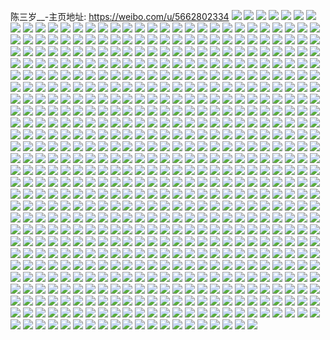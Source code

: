 陈三岁__-主页地址: https://weibo.com/u/5662802334 
![](https://wx4.sinaimg.cn/mw2000/006bexzwly1h93p7ottunj30u01hc44j.jpg) 
![](https://wx4.sinaimg.cn/mw2000/006bexzwly1h8o4ufugj5j30u0140dlt.jpg) 
![](https://wx4.sinaimg.cn/mw2000/006bexzwly1h88dyfnjorj30u0140dno.jpg) 
![](https://wx4.sinaimg.cn/mw2000/006bexzwly1h8649tvxk0j30u014011z.jpg) 
![](https://wx4.sinaimg.cn/mw2000/006bexzwly1h7zyyflk9cj30u0140jyf.jpg) 
![](https://wx4.sinaimg.cn/mw2000/006bexzwly1h7fiokr5lnj30u01hcmzv.jpg) 
![](https://wx4.sinaimg.cn/mw2000/006bexzwly1h6gthw3sc9j30u014079j.jpg) 
![](https://wx4.sinaimg.cn/mw2000/006bexzwly1h6gte8db4zj30u0140gtk.jpg) 
![](https://wx4.sinaimg.cn/mw2000/006bexzwly1h6gtgpnlhcj30u0140jy7.jpg) 
![](https://wx4.sinaimg.cn/mw2000/006bexzwly1h6ddiaj5zuj30u0140th8.jpg) 
![](https://wx4.sinaimg.cn/mw2000/006bexzwly1h6ddib10srj30u00uw0tt.jpg) 
![](https://wx4.sinaimg.cn/mw2000/006bexzwly1h67o9lfbhbj30u013y46v.jpg) 
![](https://wx4.sinaimg.cn/mw2000/006bexzwly1h67o9lpf81j30u013y106.jpg) 
![](https://wx4.sinaimg.cn/mw2000/006bexzwly1h64pzvfee3j30u0140jtk.jpg) 
![](https://wx4.sinaimg.cn/mw2000/006bexzwly1h64pzvz3spj30u00u0wfl.jpg) 
![](https://wx4.sinaimg.cn/mw2000/006bexzwly1h64pzugor9j30u01407fx.jpg) 
![](https://wx4.sinaimg.cn/mw2000/006bexzwly1h61xabxy87j30u014049g.jpg) 
![](https://wx4.sinaimg.cn/mw2000/006bexzwly1h5y95ym1w6j30u00u079z.jpg) 
![](https://wx4.sinaimg.cn/mw2000/006bexzwly1h5riz8v2zkj30u0140gsx.jpg) 
![](https://wx4.sinaimg.cn/mw2000/006bexzwly1h5riz9lmyyj30u0140gt2.jpg) 
![](https://wx4.sinaimg.cn/mw2000/006bexzwly1h5psakr24rj30u015h135.jpg) 
![](https://wx4.sinaimg.cn/mw2000/006bexzwly1h5psi9lahjj30u0140dnw.jpg) 
![](https://wx4.sinaimg.cn/mw2000/006bexzwly1h5psj98tjfj30u013ywla.jpg) 
![](https://wx4.sinaimg.cn/mw2000/006bexzwly1h5nglnodh3j30vd0u0ab8.jpg) 
![](https://wx4.sinaimg.cn/mw2000/006bexzwly1h5mweo7vdij30ty14010w.jpg) 
![](https://wx4.sinaimg.cn/mw2000/006bexzwly1h5kgjun7bbj30u00ud439.jpg) 
![](https://wx4.sinaimg.cn/mw2000/006bexzwly1h5kgjwjm6oj30u00u0aes.jpg) 
![](https://wx4.sinaimg.cn/mw2000/006bexzwly1h5kgjxu507j30u00u0432.jpg) 
![](https://wx4.sinaimg.cn/mw2000/006bexzwly1h58w9n15rdj30tu0tuwl9.jpg) 
![](https://wx4.sinaimg.cn/mw2000/006bexzwly1h56mzkgq0qj30u00u0q9n.jpg) 
![](https://wx4.sinaimg.cn/mw2000/006bexzwly1h56mznodm7j30u0140453.jpg) 
![](https://wx4.sinaimg.cn/mw2000/006bexzwly1h56nifu0otj30u014tqbu.jpg) 
![](https://wx4.sinaimg.cn/mw2000/006bexzwly1h56naqu9t3j30u0140n86.jpg) 
![](https://wx4.sinaimg.cn/mw2000/006bexzwly1h56nihc2sjj30u0140jyc.jpg) 
![](https://wx4.sinaimg.cn/mw2000/006bexzwly1h54fa5ji8cj30u01afn5z.jpg) 
![](https://wx4.sinaimg.cn/mw2000/006bexzwly1h54etydktij30u014a437.jpg) 
![](https://wx4.sinaimg.cn/mw2000/006bexzwly1h54faif7hrj30mf0w241f.jpg) 
![](https://wx4.sinaimg.cn/mw2000/006bexzwly1h53s7c6ssrj30u0140jzf.jpg) 
![](https://wx4.sinaimg.cn/mw2000/006bexzwly1h53v1d3mqaj30u00u043n.jpg) 
![](https://wx4.sinaimg.cn/mw2000/006bexzwly1h4ocg1l2hjj30u00u0n2p.jpg) 
![](https://wx4.sinaimg.cn/mw2000/006bexzwly1h4mxzs7ataj30u0140wkq.jpg) 
![](https://wx4.sinaimg.cn/mw2000/006bexzwly1h4mxztimvgj30u014qjxx.jpg) 
![](https://wx4.sinaimg.cn/mw2000/006bexzwly1h4hsws65wyj30u00u0dks.jpg) 
![](https://wx4.sinaimg.cn/mw2000/006bexzwly1h4hsxhawk0j30u0140gus.jpg) 
![](https://wx4.sinaimg.cn/mw2000/006bexzwly1h45p4ylrmjj30u00yw7ai.jpg) 
![](https://wx4.sinaimg.cn/mw2000/006bexzwly1h45p4x1l57j30u00wqdlw.jpg) 
![](https://wx4.sinaimg.cn/mw2000/006bexzwly1h45p579rbvj30u00u0dla.jpg) 
![](https://wx4.sinaimg.cn/mw2000/006bexzwly1h43boudgz6j31400u0agn.jpg) 
![](https://wx4.sinaimg.cn/mw2000/006bexzwly1h43bwsst9pj30u0140k17.jpg) 
![](https://wx4.sinaimg.cn/mw2000/006bexzwly1h3u35mt77bj30u0140gr9.jpg) 
![](https://wx4.sinaimg.cn/mw2000/006bexzwly1h3u35mke04j30u01407a9.jpg) 
![](https://wx4.sinaimg.cn/mw2000/006bexzwly1h3u35n23cmj30u014111u.jpg) 
![](https://wx4.sinaimg.cn/mw2000/006bexzwly1h3u1dy80pfj30u0140dpq.jpg) 
![](https://wx4.sinaimg.cn/mw2000/006bexzwly1h3u37v6e2hj30u0140n5g.jpg) 
![](https://wx4.sinaimg.cn/mw2000/006bexzwly1h3nt9cry1zj30u0140wjz.jpg) 
![](https://wx4.sinaimg.cn/mw2000/006bexzwly1h3nt9duuhzj30u0140wmj.jpg) 
![](https://wx4.sinaimg.cn/mw2000/006bexzwly1h3nt9avlfsj30u01hcqal.jpg) 
![](https://wx4.sinaimg.cn/mw2000/006bexzwly1h3nt9w888fj30u0140woc.jpg) 
![](https://wx4.sinaimg.cn/mw2000/006bexzwly1h3nt9c00eoj30u0140tdu.jpg) 
![](https://wx4.sinaimg.cn/mw2000/006bexzwly1h39ajq74ykj30u01hck8g.jpg) 
![](https://wx4.sinaimg.cn/mw2000/006bexzwly1h39ajstpcij30u01407n5.jpg) 
![](https://wx4.sinaimg.cn/mw2000/006bexzwly1h39ajvgwmlj30u01401d4.jpg) 
![](https://wx4.sinaimg.cn/mw2000/006bexzwly1h39ak1yw9nj30u01407hr.jpg) 
![](https://wx4.sinaimg.cn/mw2000/006bexzwly1h34gto7a5pj30u0140qb8.jpg) 
![](https://wx4.sinaimg.cn/mw2000/006bexzwly1h34gtoipx6j30u0140qad.jpg) 
![](https://wx4.sinaimg.cn/mw2000/006bexzwgy1h302nllgsjj30u0139n5t.jpg) 
![](https://wx4.sinaimg.cn/mw2000/006bexzwgy1h302nduka7j30u0139q8p.jpg) 
![](https://wx4.sinaimg.cn/mw2000/006bexzwgy1h302oo2etxj30u0141akf.jpg) 
![](https://wx4.sinaimg.cn/mw2000/006bexzwgy1h302nkna30j30u013945n.jpg) 
![](https://wx4.sinaimg.cn/mw2000/006bexzwgy1h302nj8v1uj30u0139gv8.jpg) 
![](https://wx4.sinaimg.cn/mw2000/006bexzwgy1h302new1z7j30u0140gqt.jpg) 
![](https://wx4.sinaimg.cn/mw2000/006bexzwly1h2ap982isfj30u01047b7.jpg) 
![](https://wx4.sinaimg.cn/mw2000/006bexzwly1h2ap97uzgdj30u00vkafo.jpg) 
![](https://wx4.sinaimg.cn/mw2000/006bexzwly1h2apb5fyt4j30u01hcqb2.jpg) 
![](https://wx4.sinaimg.cn/mw2000/006bexzwly1h26mbglyavj30u0140dpw.jpg) 
![](https://wx4.sinaimg.cn/mw2000/006bexzwly1h226n2dv3aj30j60j6wfx.jpg) 
![](https://wx4.sinaimg.cn/mw2000/006bexzwly1h1qe6avxrvj32801mve81.jpg) 
![](https://wx4.sinaimg.cn/mw2000/006bexzwly1h1qe6bhf07j32801o0hdt.jpg) 
![](https://wx4.sinaimg.cn/mw2000/006bexzwly1h1qe6c07agj31o0280kjl.jpg) 
![](https://wx4.sinaimg.cn/mw2000/006bexzwly1h1qe6cix47j31o0280hdt.jpg) 
![](https://wx4.sinaimg.cn/mw2000/006bexzwly1h1qe6d30wdj31o0280npd.jpg) 
![](https://wx4.sinaimg.cn/mw2000/006bexzwly1h1qe69645lj32782xn4qq.jpg) 
![](https://wx4.sinaimg.cn/mw2000/006bexzwly1h1n496r4vvj32801o0e81.jpg) 
![](https://wx4.sinaimg.cn/mw2000/006bexzwly1h1n497mwwsj32721o0kjl.jpg) 
![](https://wx4.sinaimg.cn/mw2000/006bexzwly1h1n498c436j31yu1o0kjl.jpg) 
![](https://wx4.sinaimg.cn/mw2000/006bexzwly1h1n4968h9tj32581o0qv5.jpg) 
![](https://wx4.sinaimg.cn/mw2000/006bexzwly1h1hsjt00waj30u0140478.jpg) 
![](https://wx4.sinaimg.cn/mw2000/006bexzwly1h1hs8f0mbmj31400u0n5p.jpg) 
![](https://wx4.sinaimg.cn/mw2000/006bexzwly1h1hs8fnzojj31400u0do9.jpg) 
![](https://wx4.sinaimg.cn/mw2000/006bexzwly1h1evpjsu7bj32c0340hdv.jpg) 
![](https://wx4.sinaimg.cn/mw2000/006bexzwly1h1evpmzty9j32c03404qq.jpg) 
![](https://wx4.sinaimg.cn/mw2000/006bexzwly1h160xwx925j30u014047k.jpg) 
![](https://wx4.sinaimg.cn/mw2000/006bexzwly1h160xrz9pgj30u0140til.jpg) 
![](https://wx4.sinaimg.cn/mw2000/006bexzwly1h160xq6y0hj30u01407fz.jpg) 
![](https://wx4.sinaimg.cn/mw2000/006bexzwly1h160xok9whj30u014044x.jpg) 
![](https://wx4.sinaimg.cn/mw2000/006bexzwly1h160xsvvhhj30u0140afx.jpg) 
![](https://wx4.sinaimg.cn/mw2000/006bexzwly1h160xtp189j30u0140wjt.jpg) 
![](https://wx4.sinaimg.cn/mw2000/006bexzwly1h160xuex6hj30u0140dle.jpg) 
![](https://wx4.sinaimg.cn/mw2000/006bexzwly1h160xvndszj30u0140dkk.jpg) 
![](https://wx4.sinaimg.cn/mw2000/006bexzwly1h160xxvob8j30u01bowkh.jpg) 
![](https://wx4.sinaimg.cn/mw2000/006bexzwly1h13ihierooj31f71w21kx.jpg) 
![](https://wx4.sinaimg.cn/mw2000/006bexzwly1h13ihhk0ojj31ij1n5b29.jpg) 
![](https://wx4.sinaimg.cn/mw2000/006bexzwly1h0r3ljdd62j30uq0ty14y.jpg) 
![](https://wx4.sinaimg.cn/mw2000/006bexzwly1h0r3hwi5nsj32c02c0qv5.jpg) 
![](https://wx4.sinaimg.cn/mw2000/006bexzwly1h0plo8grhej31o01o01kx.jpg) 
![](https://wx4.sinaimg.cn/mw2000/006bexzwly1h0plo8rkauj31n31o07to.jpg) 
![](https://wx4.sinaimg.cn/mw2000/006bexzwly1h0lki42kdvj31lz26pb29.jpg) 
![](https://wx4.sinaimg.cn/mw2000/006bexzwly1h0lki5pg5bj30wi1yc4qp.jpg) 
![](https://wx4.sinaimg.cn/mw2000/006bexzwly1h0lkiazkx9j30wi1yc4dt.jpg) 
![](https://wx4.sinaimg.cn/mw2000/006bexzwly1h0lki3mleoj31ni268kjl.jpg) 
![](https://wx4.sinaimg.cn/mw2000/006bexzwly1h0lkibukfdj32c0340b2b.jpg) 
![](https://wx4.sinaimg.cn/mw2000/006bexzwly1h05w13krywj30u01sy47g.jpg) 
![](https://wx4.sinaimg.cn/mw2000/006bexzwly1h05w16pi3kj30k00zkgu8.jpg) 
![](https://wx4.sinaimg.cn/mw2000/006bexzwly1h055h9ronij32722xeu0y.jpg) 
![](https://wx4.sinaimg.cn/mw2000/006bexzwly1h055haw8dhj3138166naz.jpg) 
![](https://wx4.sinaimg.cn/mw2000/006bexzwly1h055ha9i47j31f61f6x48.jpg) 
![](https://wx4.sinaimg.cn/mw2000/006bexzwly1h03berjmhnj315w15m13g.jpg) 
![](https://wx4.sinaimg.cn/mw2000/006bexzwly1gzxlrvvxdlj32c0340qv7.jpg) 
![](https://wx4.sinaimg.cn/mw2000/006bexzwly1gztpg4cfgdj30u01400xu.jpg) 
![](https://wx4.sinaimg.cn/mw2000/006bexzwly1gztpg4nxkfj30u0140dko.jpg) 
![](https://wx4.sinaimg.cn/mw2000/006bexzwly1gztpg55jp5j30u0140n4b.jpg) 
![](https://wx4.sinaimg.cn/mw2000/006bexzwly1gzozbe07ccj324e24eu0x.jpg) 
![](https://wx4.sinaimg.cn/mw2000/006bexzwgy1gzeaqq6f58j326i2wox6q.jpg) 
![](https://wx4.sinaimg.cn/mw2000/006bexzwgy1gzeaqvd2v3j32c0340kjp.jpg) 
![](https://wx4.sinaimg.cn/mw2000/006bexzwgy1gzeaqwwwvrj32c03401l0.jpg) 
![](https://wx4.sinaimg.cn/mw2000/006bexzwgy1gzeaqzdv2nj32c0340kjp.jpg) 
![](https://wx4.sinaimg.cn/mw2000/006bexzwgy1gzearamf1kj32c0340u0z.jpg) 
![](https://wx4.sinaimg.cn/mw2000/006bexzwgy1gzear0zfzoj32c0340kjp.jpg) 
![](https://wx4.sinaimg.cn/mw2000/006bexzwgy1gzear3oggcj32c03401l2.jpg) 
![](https://wx4.sinaimg.cn/mw2000/006bexzwgy1gzearcqiozj32c02z27wl.jpg) 
![](https://wx4.sinaimg.cn/mw2000/006bexzwgy1gzeaqnong6j32c03404qt.jpg) 
![](https://wx4.sinaimg.cn/mw2000/006bexzwly1gz7h5afwclj30u01syn28.jpg) 
![](https://wx4.sinaimg.cn/mw2000/006bexzwly1gz59jzwqirj30u00u0agk.jpg) 
![](https://wx4.sinaimg.cn/mw2000/006bexzwly1gz59jw11k5j30u016vqcl.jpg) 
![](https://wx4.sinaimg.cn/mw2000/006bexzwly1gz3y2y4c4ij30u00u0tcd.jpg) 
![](https://wx4.sinaimg.cn/mw2000/006bexzwly1gz2y302ajwj30u01407g9.jpg) 
![](https://wx4.sinaimg.cn/mw2000/006bexzwly1gz2y31jzyaj30u0140qhe.jpg) 
![](https://wx4.sinaimg.cn/mw2000/006bexzwly1gz2y5pvq8dj30u0140tdj.jpg) 
![](https://wx4.sinaimg.cn/mw2000/006bexzwly1gz2y30irkwj30u0140to0.jpg) 
![](https://wx4.sinaimg.cn/mw2000/006bexzwly1gz2y2ypwstj30u014017b.jpg) 
![](https://wx4.sinaimg.cn/mw2000/006bexzwly1gz2y324078j30u0140ao4.jpg) 
![](https://wx4.sinaimg.cn/mw2000/006bexzwly1gz0m40l9zlj30u0140dn2.jpg) 
![](https://wx4.sinaimg.cn/mw2000/006bexzwly1gz0m3zyfmqj30u0165wkx.jpg) 
![](https://wx4.sinaimg.cn/mw2000/006bexzwly1gz0m40x4nkj30u011311a.jpg) 
![](https://wx4.sinaimg.cn/mw2000/006bexzwly1gz0m41b5rzj30u00zujzf.jpg) 
![](https://wx4.sinaimg.cn/mw2000/006bexzwly1gyoyvsw6coj30u013rain.jpg) 
![](https://wx4.sinaimg.cn/mw2000/006bexzwly1gyoyw0028pj30u00u0dkz.jpg) 
![](https://wx4.sinaimg.cn/mw2000/006bexzwly1gyoyvzkstnj30u00u0gqp.jpg) 
![](https://wx4.sinaimg.cn/mw2000/006bexzwly1gydmcsofw2j32c02c0e82.jpg) 
![](https://wx4.sinaimg.cn/mw2000/006bexzwly1gy6e36nockj30u00u077v.jpg) 
![](https://wx4.sinaimg.cn/mw2000/006bexzwly1gy6e2914gyj30u00u0tea.jpg) 
![](https://wx4.sinaimg.cn/mw2000/006bexzwly1gy0ql0ukjwj31z31z31kx.jpg) 
![](https://wx4.sinaimg.cn/mw2000/006bexzwly1gy0ql0hjrlj31zj1zjb29.jpg) 
![](https://wx4.sinaimg.cn/mw2000/006bexzwly1gxxic8acozj31o026ox6p.jpg) 
![](https://wx4.sinaimg.cn/mw2000/006bexzwly1gxxic96bvpj31o027dnpd.jpg) 
![](https://wx4.sinaimg.cn/mw2000/006bexzwly1gxqfjbihq1j30k018gjub.jpg) 
![](https://wx4.sinaimg.cn/mw2000/006bexzwly1gxpfolf5scj31o0280hdt.jpg) 
![](https://wx4.sinaimg.cn/mw2000/006bexzwly1gxpfoj9ca1j31o0280e81.jpg) 
![](https://wx4.sinaimg.cn/mw2000/006bexzwly1gxpfombp0cj30xc230u0t.jpg) 
![](https://wx4.sinaimg.cn/mw2000/006bexzwly1gxn331gtfaj30u01syjx3.jpg) 
![](https://wx4.sinaimg.cn/mw2000/006bexzwly1gxj924ay5qj30u014077q.jpg) 
![](https://wx4.sinaimg.cn/mw2000/006bexzwly1gxj923t6rqj30u0140gqu.jpg) 
![](https://wx4.sinaimg.cn/mw2000/006bexzwly1gxj924q251j30u0140wid.jpg) 
![](https://wx4.sinaimg.cn/mw2000/006bexzwly1gxj923dp7yj30u0140qg2.jpg) 
![](https://wx4.sinaimg.cn/mw2000/006bexzwly1gxj9f53ca4j30u0141n4e.jpg) 
![](https://wx4.sinaimg.cn/mw2000/006bexzwly1gxj925g36aj30u01407c8.jpg) 
![](https://wx4.sinaimg.cn/mw2000/006bexzwly1gxha4lwrw4j30c80awdft.jpg) 
![](https://wx4.sinaimg.cn/mw2000/006bexzwly1gxfph674qfj30u0140gup.jpg) 
![](https://wx4.sinaimg.cn/mw2000/006bexzwly1gxdp3wk757j30u00u0tjf.jpg) 
![](https://wx4.sinaimg.cn/mw2000/006bexzwly1gxdp3xfhvkj30u00u0k28.jpg) 
![](https://wx4.sinaimg.cn/mw2000/006bexzwly1gxdp3xz34uj30u00u00yw.jpg) 
![](https://wx4.sinaimg.cn/mw2000/006bexzwly1gxdp3w0zo4j30u00u0wny.jpg) 
![](https://wx4.sinaimg.cn/mw2000/006bexzwly1gxbjifjc6tj32c02c04qr.jpg) 
![](https://wx4.sinaimg.cn/mw2000/006bexzwly1gxbjigt84tj32c02c0e83.jpg) 
![](https://wx4.sinaimg.cn/mw2000/006bexzwly1gx6yym6bvoj30wi0oc0yt.jpg) 
![](https://wx4.sinaimg.cn/mw2000/006bexzwly1gx52qyc584j32c02c01kz.jpg) 
![](https://wx4.sinaimg.cn/mw2000/006bexzwly1gx52qntrs9j32c02c0hdu.jpg) 
![](https://wx4.sinaimg.cn/mw2000/006bexzwly1gx52qr8ilrj32c02c0e82.jpg) 
![](https://wx4.sinaimg.cn/mw2000/006bexzwly1gx52qwgahrj32c02c0u0y.jpg) 
![](https://wx4.sinaimg.cn/mw2000/006bexzwly1gx52qsq1i1j32c02c0kjm.jpg) 
![](https://wx4.sinaimg.cn/mw2000/006bexzwly1gx52quptm9j32c02c0hdu.jpg) 
![](https://wx4.sinaimg.cn/mw2000/006bexzwly1gx52qplbooj32c02c0e82.jpg) 
![](https://wx4.sinaimg.cn/mw2000/006bexzwly1gx52qkim9bj32c02c0kjm.jpg) 
![](https://wx4.sinaimg.cn/mw2000/006bexzwly1gx52qm4o58j32c02c0kjm.jpg) 
![](https://wx4.sinaimg.cn/mw2000/006bexzwly1gwrr0mevzdj30u0169gu0.jpg) 
![](https://wx4.sinaimg.cn/mw2000/006bexzwly1gwrr0jxxgcj30u014145r.jpg) 
![](https://wx4.sinaimg.cn/mw2000/006bexzwly1gwrr0lfi6yj30u0140ter.jpg) 
![](https://wx4.sinaimg.cn/mw2000/006bexzwly1gwrr0ny6wjj30u00u0dom.jpg) 
![](https://wx4.sinaimg.cn/mw2000/006bexzwly1gwrr1058r6j30u00u0n2r.jpg) 
![](https://wx4.sinaimg.cn/mw2000/006bexzwly1gwrr0zmjibj30u00u043w.jpg) 
![](https://wx4.sinaimg.cn/mw2000/006bexzwly1gwrr0lso1jj30u00u044c.jpg) 
![](https://wx4.sinaimg.cn/mw2000/006bexzwly1gwrr0h2b4ij30u00u047c.jpg) 
![](https://wx4.sinaimg.cn/mw2000/006bexzwly1gwrr0gghykj30u00u048j.jpg) 
![](https://wx4.sinaimg.cn/mw2000/006bexzwly1gwodolch4sj32c02c0e81.jpg) 
![](https://wx4.sinaimg.cn/mw2000/006bexzwly1gwodonqspgj32c02c0npd.jpg) 
![](https://wx4.sinaimg.cn/mw2000/006bexzwly1gwodopk84ej32c02c0hdu.jpg) 
![](https://wx4.sinaimg.cn/mw2000/006bexzwly1gwodomgf58j32c02c0npd.jpg) 
![](https://wx4.sinaimg.cn/mw2000/006bexzwly1gwodor80l3j32c02c0npd.jpg) 
![](https://wx4.sinaimg.cn/mw2000/006bexzwly1gwodou10mtj32c02c0x6p.jpg) 
![](https://wx4.sinaimg.cn/mw2000/006bexzwly1gwods8ar6yj32c03407wj.jpg) 
![](https://wx4.sinaimg.cn/mw2000/006bexzwly1gwods61aezj32c02c0kjm.jpg) 
![](https://wx4.sinaimg.cn/mw2000/006bexzwly1gwodsadjgwj32c02c01kz.jpg) 
![](https://wx4.sinaimg.cn/mw2000/006bexzwly1gwo5xhcoqxj30u00u0qem.jpg) 
![](https://wx4.sinaimg.cn/mw2000/006bexzwly1gwo5xmbjbwj30u00u0qfx.jpg) 
![](https://wx4.sinaimg.cn/mw2000/006bexzwly1gwjqxoihgrj30u013bjzh.jpg) 
![](https://wx4.sinaimg.cn/mw2000/006bexzwly1gwjqxpwx9yj30u014dn5g.jpg) 
![](https://wx4.sinaimg.cn/mw2000/006bexzwly1gwjqxr1y88j30u013ddn4.jpg) 
![](https://wx4.sinaimg.cn/mw2000/006bexzwly1gwjqxn5hikj30u0140k1x.jpg) 
![](https://wx4.sinaimg.cn/mw2000/006bexzwly1gwg95pcy4cj30u00u047b.jpg) 
![](https://wx4.sinaimg.cn/mw2000/006bexzwly1gwg95ol22ij30u00u048j.jpg) 
![](https://wx4.sinaimg.cn/mw2000/006bexzwly1gwg95ozqt9j30u00u0dmc.jpg) 
![](https://wx4.sinaimg.cn/mw2000/006bexzwly1gwg96nt5qmj30u018w7el.jpg) 
![](https://wx4.sinaimg.cn/mw2000/006bexzwly1gwg96na6bqj30u014t46h.jpg) 
![](https://wx4.sinaimg.cn/mw2000/006bexzwly1gwg96m7v45j30u010gtfk.jpg) 
![](https://wx4.sinaimg.cn/mw2000/006bexzwly1gwg95o47ctj30u00u0t9s.jpg) 
![](https://wx4.sinaimg.cn/mw2000/006bexzwly1gwg95pqtc8j30u00u0wq7.jpg) 
![](https://wx4.sinaimg.cn/mw2000/006bexzwly1gwg95nr475j30u00u0aih.jpg) 
![](https://wx4.sinaimg.cn/mw2000/006bexzwly1gwfpovvrarj31o0280u0x.jpg) 
![](https://wx4.sinaimg.cn/mw2000/006bexzwly1gwfpowhlsjj31o0280qv5.jpg) 
![](https://wx4.sinaimg.cn/mw2000/006bexzwly1gwfpovbbr1j31o0280kjl.jpg) 
![](https://wx4.sinaimg.cn/mw2000/006bexzwly1gwfpox1vhgj31o0280qv5.jpg) 
![](https://wx4.sinaimg.cn/mw2000/006bexzwly1gw4pcnmd47j30u0121q7v.jpg) 
![](https://wx4.sinaimg.cn/mw2000/006bexzwly1gw4pcmmepkj30u014044a.jpg) 
![](https://wx4.sinaimg.cn/mw2000/006bexzwly1gw4pcot9kaj30u00u0n6x.jpg) 
![](https://wx4.sinaimg.cn/mw2000/006bexzwly1gvyhuvhrdmj30u0140thv.jpg) 
![](https://wx4.sinaimg.cn/mw2000/006bexzwly1gvyhutqpyvj30u015an5r.jpg) 
![](https://wx4.sinaimg.cn/mw2000/006bexzwly1gvyhuwi765j30u013kdn7.jpg) 
![](https://wx4.sinaimg.cn/mw2000/006bexzwly1gvuav2g4u7j32c02c0u0y.jpg) 
![](https://wx4.sinaimg.cn/mw2000/006bexzwly1gvuauxki3lj32c02c0b2a.jpg) 
![](https://wx4.sinaimg.cn/mw2000/006bexzwly1gvuav4niuyj32c02c07wi.jpg) 
![](https://wx4.sinaimg.cn/mw2000/006bexzwly1gvuav86zg3j32c02c0npd.jpg) 
![](https://wx4.sinaimg.cn/mw2000/006bexzwly1gvuauziv1hj32c02c01ky.jpg) 
![](https://wx4.sinaimg.cn/mw2000/006bexzwly1gvuav6l1kzj32c02c0u0x.jpg) 
![](https://wx4.sinaimg.cn/mw2000/006bexzwly1gvuavam0khj32c02c01ky.jpg) 
![](https://wx4.sinaimg.cn/mw2000/006bexzwly1gvuavcsk62j325m2vihdt.jpg) 
![](https://wx4.sinaimg.cn/mw2000/006bexzwly1gvuavfmadbj324y2umnpe.jpg) 
![](https://wx4.sinaimg.cn/mw2000/006bexzwly1gvpb6e4p0sj60u014047k02.jpg) 
![](https://wx4.sinaimg.cn/mw2000/006bexzwly1gvoe4sk17aj60u0126gtj02.jpg) 
![](https://wx4.sinaimg.cn/mw2000/006bexzwly1gvoe4ym38gj60u0140ajp02.jpg) 
![](https://wx4.sinaimg.cn/mw2000/006bexzwly1gvkwjb7z5dj60u00u0tih02.jpg) 
![](https://wx4.sinaimg.cn/mw2000/006bexzwly1gvkwje70g4j60u00u0tim02.jpg) 
![](https://wx4.sinaimg.cn/mw2000/006bexzwly1gvkwjdopiyj60u00u0qbr02.jpg) 
![](https://wx4.sinaimg.cn/mw2000/006bexzwly1gvkwjemm8cj30u00u0qb2.jpg) 
![](https://wx4.sinaimg.cn/mw2000/006bexzwly1gvkwjcmu2ej60u0140ajg02.jpg) 
![](https://wx4.sinaimg.cn/mw2000/006bexzwly1gvkwjapwp0j30u00u0n5p.jpg) 
![](https://wx4.sinaimg.cn/mw2000/006bexzwly1gvkwjdax82j60u014044s02.jpg) 
![](https://wx4.sinaimg.cn/mw2000/006bexzwly1gvkwjc6mmcj60u014047i02.jpg) 
![](https://wx4.sinaimg.cn/mw2000/006bexzwly1gvkwjbr6bzj60u0140k0u02.jpg) 
![](https://wx4.sinaimg.cn/mw2000/006bexzwly1gvjy0w78ilj60u00u0gqs02.jpg) 
![](https://wx4.sinaimg.cn/mw2000/006bexzwly1gvjy0s3shlj60u00u0wqq02.jpg) 
![](https://wx4.sinaimg.cn/mw2000/006bexzwly1gvjy0thp4tj60u013owo602.jpg) 
![](https://wx4.sinaimg.cn/mw2000/006bexzwly1gvjy0uid22j30u014s7f0.jpg) 
![](https://wx4.sinaimg.cn/mw2000/006bexzwly1gvjy0ndsg8j60u00u0jye02.jpg) 
![](https://wx4.sinaimg.cn/mw2000/006bexzwly1gvjy0vks68j60u0154k2v02.jpg) 
![](https://wx4.sinaimg.cn/mw2000/006bexzwly1gvjy0osr4uj30u01404d3.jpg) 
![](https://wx4.sinaimg.cn/mw2000/006bexzwly1gvjy0pk0c8j60u0140jw202.jpg) 
![](https://wx4.sinaimg.cn/mw2000/006bexzwly1gvjy0r4odmj60u0140anh02.jpg) 
![](https://wx4.sinaimg.cn/mw2000/006bexzwly1gvfaemeus3j32c02c0hdt.jpg) 
![](https://wx4.sinaimg.cn/mw2000/006bexzwly1gvfaeopj38j62c02c0npe02.jpg) 
![](https://wx4.sinaimg.cn/mw2000/006bexzwly1gvfael7wsxj32c02c0b2a.jpg) 
![](https://wx4.sinaimg.cn/mw2000/006bexzwly1gvfaenbdhsj61hr1z7npd02.jpg) 
![](https://wx4.sinaimg.cn/mw2000/006bexzwly1gvfaei65vkj62c02c0hdu02.jpg) 
![](https://wx4.sinaimg.cn/mw2000/006bexzwly1gvfaejqbf2j62c02c04qq02.jpg) 
![](https://wx4.sinaimg.cn/mw2000/006bexzwly1guyvqdzzr2j60u0140thw02.jpg) 
![](https://wx4.sinaimg.cn/mw2000/006bexzwly1guyvqf00wej60u0140qbk02.jpg) 
![](https://wx4.sinaimg.cn/mw2000/006bexzwly1guyvqg4lzyj60u0140qav02.jpg) 
![](https://wx4.sinaimg.cn/mw2000/006bexzwly1guw8zcp7xtj61ps1xp1kx02.jpg) 
![](https://wx4.sinaimg.cn/mw2000/006bexzwly1guw8zdpeoyj61rf1zjb2902.jpg) 
![](https://wx4.sinaimg.cn/mw2000/006bexzwly1guw8zep7v6j61sc20k4qp02.jpg) 
![](https://wx4.sinaimg.cn/mw2000/006bexzwly1guucc62jpbj62c02c07wi02.jpg) 
![](https://wx4.sinaimg.cn/mw2000/006bexzwly1guucc2ad3uj62c02c0qv502.jpg) 
![](https://wx4.sinaimg.cn/mw2000/006bexzwly1guucc3nctjj62c02c0qv502.jpg) 
![](https://wx4.sinaimg.cn/mw2000/006bexzwly1guucbzgoy0j61o0280qv502.jpg) 
![](https://wx4.sinaimg.cn/mw2000/006bexzwly1guucc0nlicj62c03401l002.jpg) 
![](https://wx4.sinaimg.cn/mw2000/006bexzwly1guptmswdsfj60u00x0wkh02.jpg) 
![](https://wx4.sinaimg.cn/mw2000/006bexzwly1guptmsk6grj60u013xjws02.jpg) 
![](https://wx4.sinaimg.cn/mw2000/006bexzwly1gupmxyb5b9j60u00xw48h02.jpg) 
![](https://wx4.sinaimg.cn/mw2000/006bexzwly1gupmxwhedej60u00u0wql02.jpg) 
![](https://wx4.sinaimg.cn/mw2000/006bexzwly1gupmxtnhbgj60u01407cy02.jpg) 
![](https://wx4.sinaimg.cn/mw2000/006bexzwly1gupmytaxlvj60u00u0aj902.jpg) 
![](https://wx4.sinaimg.cn/mw2000/006bexzwly1guou09ig01j60u0138tgd02.jpg) 
![](https://wx4.sinaimg.cn/mw2000/006bexzwly1guou0a925hj60u010owlz02.jpg) 
![](https://wx4.sinaimg.cn/mw2000/006bexzwly1guou10a4uhj60u0140dof02.jpg) 
![](https://wx4.sinaimg.cn/mw2000/006bexzwly1guou0zon3qj60u014010502.jpg) 
![](https://wx4.sinaimg.cn/mw2000/006bexzwly1guou429t9gj60u00u0k2902.jpg) 
![](https://wx4.sinaimg.cn/mw2000/006bexzwly1guou0za0o3j60u01400zv02.jpg) 
![](https://wx4.sinaimg.cn/mw2000/006bexzwly1guou3k7nmfj60u00u07bm02.jpg) 
![](https://wx4.sinaimg.cn/mw2000/006bexzwly1guou4vlb23j60u00u0tgc02.jpg) 
![](https://wx4.sinaimg.cn/mw2000/006bexzwly1guou41nxqpj60u00u0n4x02.jpg) 
![](https://wx4.sinaimg.cn/mw2000/006bexzwly1guirzuvu6yj61400u07c702.jpg) 
![](https://wx4.sinaimg.cn/mw2000/006bexzwly1guirzvhmolj30u0140ws9.jpg) 
![](https://wx4.sinaimg.cn/mw2000/006bexzwly1gugiwrc0t4j60u00u00za02.jpg) 
![](https://wx4.sinaimg.cn/mw2000/006bexzwly1gugiwqvapbj60u00u0dmm02.jpg) 
![](https://wx4.sinaimg.cn/mw2000/006bexzwly1gugiws29gjj60u00u0n6y02.jpg) 
![](https://wx4.sinaimg.cn/mw2000/006bexzwly1gugiypcccjj60u00u0jxe02.jpg) 
![](https://wx4.sinaimg.cn/mw2000/006bexzwly1gugiwsq2bgj60u00u0wmw02.jpg) 
![](https://wx4.sinaimg.cn/mw2000/006bexzwly1gugiwtd0e2j30u00u0n57.jpg) 
![](https://wx4.sinaimg.cn/mw2000/006bexzwly1gugiwtv8puj60u00u0jww02.jpg) 
![](https://wx4.sinaimg.cn/mw2000/006bexzwly1gugiwvzhugj60u00u0qai02.jpg) 
![](https://wx4.sinaimg.cn/mw2000/006bexzwly1gugiyov7h8j60u00u0wje02.jpg) 
![](https://wx4.sinaimg.cn/mw2000/006bexzwly1gug1bung4dj62c02c04qq02.jpg) 
![](https://wx4.sinaimg.cn/mw2000/006bexzwly1gug1bvqb5pj61o026wx6p02.jpg) 
![](https://wx4.sinaimg.cn/mw2000/006bexzwly1gug1bth8hxj61o0280npd02.jpg) 
![](https://wx4.sinaimg.cn/mw2000/006bexzwly1gubtkdb03xj30u011njyd.jpg) 
![](https://wx4.sinaimg.cn/mw2000/006bexzwly1gubtmckikjj30u00u0tav.jpg) 
![](https://wx4.sinaimg.cn/mw2000/006bexzwly1gua6u6iepej60c80b6t9102.jpg) 
![](https://wx4.sinaimg.cn/mw2000/006bexzwly1gtuf5pnjwsj60u0140dop02.jpg) 
![](https://wx4.sinaimg.cn/mw2000/006bexzwly1gtuf5p3gwdj60u01407cz02.jpg) 
![](https://wx4.sinaimg.cn/mw2000/006bexzwly1gtsby8g7hlj60u00u0af802.jpg) 
![](https://wx4.sinaimg.cn/mw2000/006bexzwly1gtsby7urgcj60u00u07f502.jpg) 
![](https://wx4.sinaimg.cn/mw2000/006bexzwly1gthpneshocj30tu0tuafy.jpg) 
![](https://wx4.sinaimg.cn/mw2000/006bexzwly1gthpmux1aaj30tu0tuwkb.jpg) 
![](https://wx4.sinaimg.cn/mw2000/006bexzwly1gthpmvqaj5j30u00u012u.jpg) 
![](https://wx4.sinaimg.cn/mw2000/006bexzwly1gthpmwguoij31400u07by.jpg) 
![](https://wx4.sinaimg.cn/mw2000/006bexzwly1gthpmtpk9jj31400u07d6.jpg) 
![](https://wx4.sinaimg.cn/mw2000/006bexzwly1gthpmuchh2j30tu0tun2i.jpg) 
![](https://wx4.sinaimg.cn/mw2000/006bexzwly1gtgvzx1xewj30u00u0tlb.jpg) 
![](https://wx4.sinaimg.cn/mw2000/006bexzwly1gtg287ajwoj31400u0dps.jpg) 
![](https://wx4.sinaimg.cn/mw2000/006bexzwly1gtg286rli7j30u0140tgy.jpg) 
![](https://wx4.sinaimg.cn/mw2000/006bexzwly1gtc4suehzjj30u0140akl.jpg) 
![](https://wx4.sinaimg.cn/mw2000/006bexzwly1gtc4rypf4gj30u0140akt.jpg) 
![](https://wx4.sinaimg.cn/mw2000/006bexzwly1gtc4s06389j30u00ym7c7.jpg) 
![](https://wx4.sinaimg.cn/mw2000/006bexzwly1gtc4rxwjquj30u00u0k25.jpg) 
![](https://wx4.sinaimg.cn/mw2000/006bexzwly1gtc4s13656j31400u0gwv.jpg) 
![](https://wx4.sinaimg.cn/mw2000/006bexzwly1gtc4s23gqhj30u00u0qdt.jpg) 
![](https://wx4.sinaimg.cn/mw2000/006bexzwly1gtc4s2tfscj31400u010g.jpg) 
![](https://wx4.sinaimg.cn/mw2000/006bexzwly1gtc4s3f4zej30u00u0q8u.jpg) 
![](https://wx4.sinaimg.cn/mw2000/006bexzwly1gtc4s41envj31400u044p.jpg) 
![](https://wx4.sinaimg.cn/mw2000/006bexzwly1gt6b8zag02j32c0340hdx.jpg) 
![](https://wx4.sinaimg.cn/mw2000/006bexzwly1gt6b9064vbj31o0280npd.jpg) 
![](https://wx4.sinaimg.cn/mw2000/006bexzwly1gt6b93c61kj32522urhdu.jpg) 
![](https://wx4.sinaimg.cn/mw2000/006bexzwly1gt6b95ocx2j32c0340e83.jpg) 
![](https://wx4.sinaimg.cn/mw2000/006bexzwly1gt6b980dowj32c03404qr.jpg) 
![](https://wx4.sinaimg.cn/mw2000/006bexzwly1gt6bc71c3bj32c0340kjo.jpg) 
![](https://wx4.sinaimg.cn/mw2000/006bexzwly1gt3kdaqhnzj30u00u0n5y.jpg) 
![](https://wx4.sinaimg.cn/mw2000/006bexzwly1gt3kd8q8lcj30u00u0th1.jpg) 
![](https://wx4.sinaimg.cn/mw2000/006bexzwly1gt3kosab3nj30u00u0wjf.jpg) 
![](https://wx4.sinaimg.cn/mw2000/006bexzwly1gt3kmu9ccdj30u0140thl.jpg) 
![](https://wx4.sinaimg.cn/mw2000/006bexzwly1gt3kd83jpej30u0140aj2.jpg) 
![](https://wx4.sinaimg.cn/mw2000/006bexzwly1gt3kda3h54j30u00u0agn.jpg) 
![](https://wx4.sinaimg.cn/mw2000/006bexzwly1gsse8g1hxdj32801jae81.jpg) 
![](https://wx4.sinaimg.cn/mw2000/006bexzwly1gsse8keuhqj32c02c0hdu.jpg) 
![](https://wx4.sinaimg.cn/mw2000/006bexzwly1gsse8edl4uj31z42mukjm.jpg) 
![](https://wx4.sinaimg.cn/mw2000/006bexzwly1gsse8ira5rj32801o04qq.jpg) 
![](https://wx4.sinaimg.cn/mw2000/006bexzwly1gsse8njjuuj32c02c0e81.jpg) 
![](https://wx4.sinaimg.cn/mw2000/006bexzwly1gsse8h9vfqj326r2u0b2b.jpg) 
![](https://wx4.sinaimg.cn/mw2000/006bexzwly1gsse8fbgmoj32c02uzkjm.jpg) 
![](https://wx4.sinaimg.cn/mw2000/006bexzwly1gsse8mie2yj62c03401kz02.jpg) 
![](https://wx4.sinaimg.cn/mw2000/006bexzwly1gsse8tximoj32c0340e83.jpg) 
![](https://wx4.sinaimg.cn/mw2000/006bexzwly1gsp0286cifj31o0280u0x.jpg) 
![](https://wx4.sinaimg.cn/mw2000/006bexzwly1gsp028yf6xj31o025su0x.jpg) 
![](https://wx4.sinaimg.cn/mw2000/006bexzwly1gsp029emwnj31o01o0h6b.jpg) 
![](https://wx4.sinaimg.cn/mw2000/006bexzwly1gsp029zl1wj31l71nz4qp.jpg) 
![](https://wx4.sinaimg.cn/mw2000/006bexzwly1gskcqd3cn0j32c02c01ky.jpg) 
![](https://wx4.sinaimg.cn/mw2000/006bexzwly1gsdfv2beioj32c03401kz.jpg) 
![](https://wx4.sinaimg.cn/mw2000/006bexzwly1gsdfv4mslzj325i2vd4qp.jpg) 
![](https://wx4.sinaimg.cn/mw2000/006bexzwly1gsdfv5x2hsj326m2wu4np.jpg) 
![](https://wx4.sinaimg.cn/mw2000/006bexzwly1gsdfv7wrpej32c033yx6q.jpg) 
![](https://wx4.sinaimg.cn/mw2000/006bexzwly1gsdfv91599j32c0340kjm.jpg) 
![](https://wx4.sinaimg.cn/mw2000/006bexzwly1gsdfvb1z7nj32c0340b2b.jpg) 
![](https://wx4.sinaimg.cn/mw2000/006bexzwly1gs6hrh1catj30u00uy0y1.jpg) 
![](https://wx4.sinaimg.cn/mw2000/006bexzwly1gs6hrfx9ddj30u00u0gqf.jpg) 
![](https://wx4.sinaimg.cn/mw2000/006bexzwly1gs6h39dqnxj30u014046q.jpg) 
![](https://wx4.sinaimg.cn/mw2000/006bexzwly1gs6h3ahmw6j30u0140k1n.jpg) 
![](https://wx4.sinaimg.cn/mw2000/006bexzwly1gs5ypmrdcpj60u00u0n1802.jpg) 
![](https://wx4.sinaimg.cn/mw2000/006bexzwly1gs18waffllj30u0140jxi.jpg) 
![](https://wx4.sinaimg.cn/mw2000/006bexzwly1gs18wazq4vj30u0140q9g.jpg) 
![](https://wx4.sinaimg.cn/mw2000/006bexzwly1gs18wbfh4hj30u0140457.jpg) 
![](https://wx4.sinaimg.cn/mw2000/006bexzwly1grz4r77jf1j30u015gdp8.jpg) 
![](https://wx4.sinaimg.cn/mw2000/006bexzwly1grz4r5eg6zj30u01407g5.jpg) 
![](https://wx4.sinaimg.cn/mw2000/006bexzwly1grz4r62n0sj30u0140k2k.jpg) 
![](https://wx4.sinaimg.cn/mw2000/006bexzwly1grz4r7v6bej30u00u07eb.jpg) 
![](https://wx4.sinaimg.cn/mw2000/006bexzwly1grz4r8fncoj30u00u0qbh.jpg) 
![](https://wx4.sinaimg.cn/mw2000/006bexzwly1grz4r4lom1j30u0140gvn.jpg) 
![](https://wx4.sinaimg.cn/mw2000/006bexzwly1gruyow5cjqj32c02c0u0x.jpg) 
![](https://wx4.sinaimg.cn/mw2000/006bexzwly1grsmaizafxj32c02c0b29.jpg) 
![](https://wx4.sinaimg.cn/mw2000/006bexzwly1grsmakp2jyj32c02c0kjl.jpg) 
![](https://wx4.sinaimg.cn/mw2000/006bexzwly1grsmahjoooj32c0340e81.jpg) 
![](https://wx4.sinaimg.cn/mw2000/006bexzwly1grqyz3lkj5j30u0140tjr.jpg) 
![](https://wx4.sinaimg.cn/mw2000/006bexzwly1grqyz3uwd6j30u00u0dlw.jpg) 
![](https://wx4.sinaimg.cn/mw2000/006bexzwly1grqyzapt45j30u010pk1d.jpg) 
![](https://wx4.sinaimg.cn/mw2000/006bexzwly1grqyz47vw5j30u00u0gse.jpg) 
![](https://wx4.sinaimg.cn/mw2000/006bexzwly1grqyzb8d9vj30u014ngxs.jpg) 
![](https://wx4.sinaimg.cn/mw2000/006bexzwly1grqyz51bubj30u00u0am4.jpg) 
![](https://wx4.sinaimg.cn/mw2000/006bexzwly1grqyz5e2o2j30u0140n5j.jpg) 
![](https://wx4.sinaimg.cn/mw2000/006bexzwly1grqyz8rcb3j30u0140doy.jpg) 
![](https://wx4.sinaimg.cn/mw2000/006bexzwly1grqyz95bo4j30u0140gun.jpg) 
![](https://wx4.sinaimg.cn/mw2000/006bexzwly1grm78hvrq4j30u00u046r.jpg) 
![](https://wx4.sinaimg.cn/mw2000/006bexzwly1grl6k40odij30u00u04bj.jpg) 
![](https://wx4.sinaimg.cn/mw2000/006bexzwly1grkakg4wguj30u0140ahg.jpg) 
![](https://wx4.sinaimg.cn/mw2000/006bexzwly1griti4dzubj31o01o01ky.jpg) 
![](https://wx4.sinaimg.cn/mw2000/006bexzwly1grfx4ooetcj31o01o0e82.jpg) 
![](https://wx4.sinaimg.cn/mw2000/006bexzwly1grfx4ne7hej31o01o07wi.jpg) 
![](https://wx4.sinaimg.cn/mw2000/006bexzwly1grc1fipz3yj30u00u07a3.jpg) 
![](https://wx4.sinaimg.cn/mw2000/006bexzwly1grc1fjkv1mj30u0141aiw.jpg) 
![](https://wx4.sinaimg.cn/mw2000/006bexzwly1grc1fkurs9j30u00u0n59.jpg) 
![](https://wx4.sinaimg.cn/mw2000/006bexzwly1grc1fkaj5oj30u00u0n2x.jpg) 
![](https://wx4.sinaimg.cn/mw2000/006bexzwly1grc1fj4zelj60u00u0dpg02.jpg) 
![](https://wx4.sinaimg.cn/mw2000/006bexzwly1grc1flpux3j30u0140n6v.jpg) 
![](https://wx4.sinaimg.cn/mw2000/006bexzwly1grc1fmqb6wj30u00u0103.jpg) 
![](https://wx4.sinaimg.cn/mw2000/006bexzwly1grc1fn5la4j30u00u0gt1.jpg) 
![](https://wx4.sinaimg.cn/mw2000/006bexzwly1grc1fnva9gj30u0129aqs.jpg) 
![](https://wx4.sinaimg.cn/mw2000/006bexzwly1gr8g837hikj30u00u0qel.jpg) 
![](https://wx4.sinaimg.cn/mw2000/006bexzwly1gr5apj7id9j30u00u0gsz.jpg) 
![](https://wx4.sinaimg.cn/mw2000/006bexzwly1gr2z4k98qoj30u00u0n4n.jpg) 
![](https://wx4.sinaimg.cn/mw2000/006bexzwly1gr2z4kvhr2j30u00u0tft.jpg) 
![](https://wx4.sinaimg.cn/mw2000/006bexzwly1gr2z4m580kj30u0140gqs.jpg) 
![](https://wx4.sinaimg.cn/mw2000/006bexzwly1gr2z4nta78j30u0140to4.jpg) 
![](https://wx4.sinaimg.cn/mw2000/006bexzwly1gr2z4jl7cgj30u0140dtk.jpg) 
![](https://wx4.sinaimg.cn/mw2000/006bexzwly1gr2z4osfb8j30u0140te6.jpg) 
![](https://wx4.sinaimg.cn/mw2000/006bexzwly1gr2z4phfaxj30u0140n4f.jpg) 
![](https://wx4.sinaimg.cn/mw2000/006bexzwly1gr2z4qb3u3j30u01404a6.jpg) 
![](https://wx4.sinaimg.cn/mw2000/006bexzwly1gr2z53k7lxj30rs0rsgo9.jpg) 
![](https://wx4.sinaimg.cn/mw2000/006bexzwly1gr2it7rto0j30u0140n3p.jpg) 
![](https://wx4.sinaimg.cn/mw2000/006bexzwly1gqzs42jzprj32c0340hdu.jpg) 
![](https://wx4.sinaimg.cn/mw2000/006bexzwly1gqzs44qinmj30ww17uwtk.jpg) 
![](https://wx4.sinaimg.cn/mw2000/006bexzwly1gqzs41hkg5j31o0280hdt.jpg) 
![](https://wx4.sinaimg.cn/mw2000/006bexzwly1gqv8rjtnasj30u00u0n50.jpg) 
![](https://wx4.sinaimg.cn/mw2000/006bexzwly1gqs2lo597kj32c02t6hdt.jpg) 
![](https://wx4.sinaimg.cn/mw2000/006bexzwly1gqs2lmpgqpj32wt28zqv5.jpg) 
![](https://wx4.sinaimg.cn/mw2000/006bexzwly1gqs2lq15tyj32c0340u0y.jpg) 
![](https://wx4.sinaimg.cn/mw2000/006bexzwly1gqs2lqs09oj31400sdwq6.jpg) 
![](https://wx4.sinaimg.cn/mw2000/006bexzwly1gqs2lrosb2j31h02037wi.jpg) 
![](https://wx4.sinaimg.cn/mw2000/006bexzwly1gqs2lsov9xj32c0340u0y.jpg) 
![](https://wx4.sinaimg.cn/mw2000/006bexzwly1gqh8h5xqp4j33402c0kjl.jpg) 
![](https://wx4.sinaimg.cn/mw2000/006bexzwly1gqh8h82gu2j33402c0kjl.jpg) 
![](https://wx4.sinaimg.cn/mw2000/006bexzwly1gqh8hba7jdj33402c0qv8.jpg) 
![](https://wx4.sinaimg.cn/mw2000/006bexzwly1gqh8hcapvej328a2z2e7h.jpg) 
![](https://wx4.sinaimg.cn/mw2000/006bexzwly1gqh8hf3lcuj32c03401l1.jpg) 
![](https://wx4.sinaimg.cn/mw2000/006bexzwly1gqh8hg3vp1j32c02c0h3a.jpg) 
![](https://wx4.sinaimg.cn/mw2000/006bexzwly1gqh8hitxb3j32c0340qv6.jpg) 
![](https://wx4.sinaimg.cn/mw2000/006bexzwly1gqh8hjutl7j32c02c07wd.jpg) 
![](https://wx4.sinaimg.cn/mw2000/006bexzwly1gqh8hlebpij31o01o0u0x.jpg) 
![](https://wx4.sinaimg.cn/mw2000/006bexzwly1gpuonv9sspj30u00u0dnb.jpg) 
![](https://wx4.sinaimg.cn/mw2000/006bexzwly1gpuonvrfvij30u00vb10w.jpg) 
![](https://wx4.sinaimg.cn/mw2000/006bexzwly1gpuonw9apdj30u00u0qds.jpg) 
![](https://wx4.sinaimg.cn/mw2000/006bexzwly1gpai0zeyx6j31sc29x4qp.jpg) 
![](https://wx4.sinaimg.cn/mw2000/006bexzwly1goxo93q4m5j30u00u0wl0.jpg) 
![](https://wx4.sinaimg.cn/mw2000/006bexzwly1goxo949y2dj30u00u043u.jpg) 
![](https://wx4.sinaimg.cn/mw2000/006bexzwly1goxo94wle8j31400u07bg.jpg) 
![](https://wx4.sinaimg.cn/mw2000/006bexzwly1gousq0gaa5j32801o0hdu.jpg) 
![](https://wx4.sinaimg.cn/mw2000/006bexzwly1gousq7u57pj320w1o04qq.jpg) 
![](https://wx4.sinaimg.cn/mw2000/006bexzwly1gousqgy1oqj32c0340hdv.jpg) 
![](https://wx4.sinaimg.cn/mw2000/006bexzwly1gousqm92bjj32c0340e82.jpg) 
![](https://wx4.sinaimg.cn/mw2000/006bexzwly1gousqolzatj32c03404qm.jpg) 
![](https://wx4.sinaimg.cn/mw2000/006bexzwly1gouspmge17j324u1o0hdu.jpg) 
![](https://wx4.sinaimg.cn/mw2000/006bexzwly1gnt2tou5pbj31400u0dud.jpg) 
![](https://wx4.sinaimg.cn/mw2000/006bexzwly1gnl6ig4grgj30u01hd7kk.jpg) 
![](https://wx4.sinaimg.cn/mw2000/006bexzwly1gnl6ihqtwsj30u01hdtp7.jpg) 
![](https://wx4.sinaimg.cn/mw2000/006bexzwly1gnl6ii9tkkj30xb0u0q7v.jpg) 
![](https://wx4.sinaimg.cn/mw2000/006bexzwly1gnl6ifo3x7j30u0140gz7.jpg) 
![](https://wx4.sinaimg.cn/mw2000/006bexzwly1gn23msohr0j30bw0f83zj.jpg) 
![](https://wx4.sinaimg.cn/mw2000/006bexzwly1glma02j0tcj30u01hd7bu.jpg) 
![](https://wx4.sinaimg.cn/mw2000/006bexzwly1glma048oj5j30u01hc7g7.jpg) 
![](https://wx4.sinaimg.cn/mw2000/006bexzwly1glma0648k0j30u01hcn63.jpg) 
![](https://wx4.sinaimg.cn/mw2000/006bexzwly1glm9zzrdzyj30n00r345h.jpg) 
![](https://wx4.sinaimg.cn/mw2000/006bexzwly1glm9zylw6mj30n00uowm1.jpg) 
![](https://wx4.sinaimg.cn/mw2000/006bexzwly1glm9zw9m7aj30qh1b2grv.jpg) 
![](https://wx4.sinaimg.cn/mw2000/006bexzwly1glma06mh33j30u014013f.jpg) 
![](https://wx4.sinaimg.cn/mw2000/006bexzwly1glma01ifotj30u0122aoc.jpg) 
![](https://wx4.sinaimg.cn/mw2000/006bexzwly1glma076xzwj30u01407gk.jpg) 
![](https://wx4.sinaimg.cn/mw2000/006bexzwly1gl5xplpx0oj31400u0gy2.jpg) 
![](https://wx4.sinaimg.cn/mw2000/006bexzwly1gktf0tcjf6j30u01hcwpb.jpg) 
![](https://wx4.sinaimg.cn/mw2000/006bexzwly1gktf0tx962j30u00u00zl.jpg) 
![](https://wx4.sinaimg.cn/mw2000/006bexzwly1gktf0upw1qj30u014049o.jpg) 
![](https://wx4.sinaimg.cn/mw2000/006bexzwly1gktf0vi7zrj30u0140am2.jpg) 
![](https://wx4.sinaimg.cn/mw2000/006bexzwly1gkhvm3rba9j30u0140qds.jpg) 
![](https://wx4.sinaimg.cn/mw2000/006bexzwly1gkhlnzz000j31o02804qq.jpg) 
![](https://wx4.sinaimg.cn/mw2000/006bexzwly1gjs8upv2g8j30u0140gqz.jpg) 
![](https://wx4.sinaimg.cn/mw2000/006bexzwly1gjs8xblaetj30r807qwff.jpg) 
![](https://wx4.sinaimg.cn/mw2000/006bexzwly1gjfw8u487wj30u010ldti.jpg) 
![](https://wx4.sinaimg.cn/mw2000/006bexzwly1gj2okrr6l7j316o1kuh1d.jpg) 
![](https://wx4.sinaimg.cn/mw2000/006bexzwly1giyl0krqfnj30u50pjdkb.jpg) 
![](https://wx4.sinaimg.cn/mw2000/006bexzwly1giovhczwidj313y0u0tgf.jpg) 
![](https://wx4.sinaimg.cn/mw2000/006bexzwly1gin3c7xkokj32c0340u0z.jpg) 
![](https://wx4.sinaimg.cn/mw2000/006bexzwly1gin3c9ayrij32c02c0x6q.jpg) 
![](https://wx4.sinaimg.cn/mw2000/006bexzwly1gin3cag1iwj31o0280e82.jpg) 
![](https://wx4.sinaimg.cn/mw2000/006bexzwly1gin3c5wls5j31o0280npe.jpg) 
![](https://wx4.sinaimg.cn/mw2000/006bexzwly1gin3cbm366j31o020vx6q.jpg) 
![](https://wx4.sinaimg.cn/mw2000/006bexzwly1gin3cd0jpoj32c03407wi.jpg) 
![](https://wx4.sinaimg.cn/mw2000/006bexzwly1gili7yagspj31o02804qq.jpg) 
![](https://wx4.sinaimg.cn/mw2000/006bexzwly1giefr5v5ahj30u0140gx9.jpg) 
![](https://wx4.sinaimg.cn/mw2000/006bexzwly1giefr7dbs6j31400u048h.jpg) 
![](https://wx4.sinaimg.cn/mw2000/006bexzwly1giefrpq0tvj313y0u07gr.jpg) 
![](https://wx4.sinaimg.cn/mw2000/006bexzwly1gicl7nj4bgj30x30u0n5c.jpg) 
![](https://wx4.sinaimg.cn/mw2000/006bexzwly1gicl7ojbufj30u00u0q8g.jpg) 
![](https://wx4.sinaimg.cn/mw2000/006bexzwly1gib5oxo7ygj30u00u0484.jpg) 
![](https://wx4.sinaimg.cn/mw2000/006bexzwly1gib5oy02m2j31400u0afb.jpg) 
![](https://wx4.sinaimg.cn/mw2000/006bexzwly1ghw0l3lr10j31o01mr7wi.jpg) 
![](https://wx4.sinaimg.cn/mw2000/006bexzwly1ght3o77kcij32c02c0b2a.jpg) 
![](https://wx4.sinaimg.cn/mw2000/006bexzwly1ght3o8zptej33402c0e84.jpg) 
![](https://wx4.sinaimg.cn/mw2000/006bexzwly1ght3oc5x1gj32c02c0u0x.jpg) 
![](https://wx4.sinaimg.cn/mw2000/006bexzwly1ght3oamt8rj33402c0x6s.jpg) 
![](https://wx4.sinaimg.cn/mw2000/006bexzwly1ght3o5ikjpj31o01nzx6p.jpg) 
![](https://wx4.sinaimg.cn/mw2000/006bexzwly1ght3o4p79bj32801o04qq.jpg) 
![](https://wx4.sinaimg.cn/mw2000/006bexzwly1ghlvavm91zj30u0140gu8.jpg) 
![](https://wx4.sinaimg.cn/mw2000/006bexzwly1ghlvawnl75j30u0140jzu.jpg) 
![](https://wx4.sinaimg.cn/mw2000/006bexzwly1ghlvaysv3jj30u0140k24.jpg) 
![](https://wx4.sinaimg.cn/mw2000/006bexzwly1ghlvb1767yj30u010uaob.jpg) 
![](https://wx4.sinaimg.cn/mw2000/006bexzwly1ghlvb2wzizj30u013htma.jpg) 
![](https://wx4.sinaimg.cn/mw2000/006bexzwly1ghlvb5em5pj30u011awqw.jpg) 
![](https://wx4.sinaimg.cn/mw2000/006bexzwly1ghlvb6uz78j30u014046y.jpg) 
![](https://wx4.sinaimg.cn/mw2000/006bexzwly1ghlvb8akq3j30u00u0wol.jpg) 
![](https://wx4.sinaimg.cn/mw2000/006bexzwly1ghlvb9croaj30u00u0wn0.jpg) 
![](https://wx4.sinaimg.cn/mw2000/006bexzwly1ghlvbah4rnj30u20u0aiy.jpg) 
![](https://wx4.sinaimg.cn/mw2000/006bexzwly1ghilcv9qikj31e91g0hdb.jpg) 
![](https://wx4.sinaimg.cn/mw2000/006bexzwly1ghilcwiolej32c0340kjn.jpg) 
![](https://wx4.sinaimg.cn/mw2000/006bexzwly1ghilvprf6bj32ds1sg4qp.jpg) 
![](https://wx4.sinaimg.cn/mw2000/006bexzwly1ghcxd8notuj33402c0u0x.jpg) 
![](https://wx4.sinaimg.cn/mw2000/006bexzwly1ghcxd9ezqwj32801lyqv5.jpg) 
![](https://wx4.sinaimg.cn/mw2000/006bexzwly1ghcxd7veigj31o02801kx.jpg) 
![](https://wx4.sinaimg.cn/mw2000/006bexzwly1gh871lf0w1j30u010xdp1.jpg) 
![](https://wx4.sinaimg.cn/mw2000/006bexzwly1gh6m2qp357j31400u0dn8.jpg) 
![](https://wx4.sinaimg.cn/mw2000/006bexzwly1gh6m2qbx44j30u01401bm.jpg) 
![](https://wx4.sinaimg.cn/mw2000/006bexzwly1gh6m2r5l1xj30u0140k02.jpg) 
![](https://wx4.sinaimg.cn/mw2000/006bexzwly1gh6m2ri4qsj30u01407c9.jpg) 
![](https://wx4.sinaimg.cn/mw2000/006bexzwly1gh4s9pyftoj30rs11149v.jpg) 
![](https://wx4.sinaimg.cn/mw2000/006bexzwly1gh4s9qx0ngj30vw0u0137.jpg) 
![](https://wx4.sinaimg.cn/mw2000/006bexzwly1gh4s9r6tofj313y0u0ah1.jpg) 
![](https://wx4.sinaimg.cn/mw2000/006bexzwly1gh4s9rrqebj30u0140q8x.jpg) 
![](https://wx4.sinaimg.cn/mw2000/006bexzwly1ggo3362y0yj313i0u0jzd.jpg) 
![](https://wx4.sinaimg.cn/mw2000/006bexzwly1ggkpqgdtv6j30us0u0tmw.jpg) 
![](https://wx4.sinaimg.cn/mw2000/006bexzwly1ggkpqhwm1tj31400u0qdt.jpg) 
![](https://wx4.sinaimg.cn/mw2000/006bexzwly1ggkpqeycibj30u00uq0wp.jpg) 
![](https://wx4.sinaimg.cn/mw2000/006bexzwly1ggkpqjgf3dj30uq0u0ahf.jpg) 
![](https://wx4.sinaimg.cn/mw2000/006bexzwly1ggdmvk44r8j31400u010y.jpg) 
![](https://wx4.sinaimg.cn/mw2000/006bexzwly1ggdmvltiv6j31400u0dnh.jpg) 
![](https://wx4.sinaimg.cn/mw2000/006bexzwly1ggdmvklhp6j31400u0qa9.jpg) 
![](https://wx4.sinaimg.cn/mw2000/006bexzwly1ggdmvl2jaoj31400u0wmj.jpg) 
![](https://wx4.sinaimg.cn/mw2000/006bexzwly1gg6uye4n26j31400u0jwb.jpg) 
![](https://wx4.sinaimg.cn/mw2000/006bexzwly1gg6uyere2uj30u014046r.jpg) 
![](https://wx4.sinaimg.cn/mw2000/006bexzwly1gg6uyfnyqyj30u0140gsg.jpg) 
![](https://wx4.sinaimg.cn/mw2000/006bexzwly1gfqhgcj2omj31o0280hdt.jpg) 
![](https://wx4.sinaimg.cn/mw2000/006bexzwly1gfqhgcw2t5j30u013e489.jpg) 
![](https://wx4.sinaimg.cn/mw2000/006bexzwly1gfqhgbc3odj31sg1sgtne.jpg) 
![](https://wx4.sinaimg.cn/mw2000/006bexzwly1gfmfr4isppj33402c0dws.jpg) 
![](https://wx4.sinaimg.cn/mw2000/006bexzwly1gfmfr5ydh9j33402c0qmc.jpg) 
![](https://wx4.sinaimg.cn/mw2000/006bexzwly1gfmfr7al90j33402c0tse.jpg) 
![](https://wx4.sinaimg.cn/mw2000/006bexzwly1gfjmln37o4j30u0140dr7.jpg) 
![](https://wx4.sinaimg.cn/mw2000/006bexzwly1gfifys6yjhj30u0140gu7.jpg) 
![](https://wx4.sinaimg.cn/mw2000/006bexzwly1gfifytggggj30u0140qb6.jpg) 
![](https://wx4.sinaimg.cn/mw2000/006bexzwly1gfgpdcmwidj32ds1sge52.jpg) 
![](https://wx4.sinaimg.cn/mw2000/006bexzwly1gfe9cz7zqpj32c03401kz.jpg) 
![](https://wx4.sinaimg.cn/mw2000/006bexzwly1gfe9d04mm1j32c0340e81.jpg) 
![](https://wx4.sinaimg.cn/mw2000/006bexzwly1gfe9cxt29gj32c02c0hdu.jpg) 
![](https://wx4.sinaimg.cn/mw2000/006bexzwly1gfe9d1cfw3j32c02c0h8j.jpg) 
![](https://wx4.sinaimg.cn/mw2000/006bexzwly1gfe9d37xpaj32yo1o0kjm.jpg) 
![](https://wx4.sinaimg.cn/mw2000/006bexzwly1gfe9d4cizzj32hw1ki4qq.jpg) 
![](https://wx4.sinaimg.cn/mw2000/006bexzwly1gfe9d5p0ffj32c0340b2a.jpg) 
![](https://wx4.sinaimg.cn/mw2000/006bexzwly1gfe9ey69uzj32t023r1ky.jpg) 
![](https://wx4.sinaimg.cn/mw2000/006bexzwly1geewc2xwyvj31400u07dy.jpg) 
![](https://wx4.sinaimg.cn/mw2000/006bexzwly1geewc0715nj311d0u07c1.jpg) 
![](https://wx4.sinaimg.cn/mw2000/006bexzwly1geewc5tov6j30u0140al8.jpg) 
![](https://wx4.sinaimg.cn/mw2000/006bexzwly1gdx871lcp3j31o01g0qv5.jpg) 
![](https://wx4.sinaimg.cn/mw2000/006bexzwly1gdvgj3a6y0j31o0280u0x.jpg) 
![](https://wx4.sinaimg.cn/mw2000/006bexzwly1gdvgj1d3txj31o01z77wh.jpg) 
![](https://wx4.sinaimg.cn/mw2000/006bexzwly1gdng3hod0mj31o01o0u0x.jpg) 
![](https://wx4.sinaimg.cn/mw2000/006bexzwly1gdlm1eb1kyj31o023mu0x.jpg) 
![](https://wx4.sinaimg.cn/mw2000/006bexzwly1gdi6qcj679j316o1ku4qp.jpg) 
![](https://wx4.sinaimg.cn/mw2000/006bexzwly1gda27fa5psj31o018ze81.jpg) 
![](https://wx4.sinaimg.cn/mw2000/006bexzwly1gd6mqfedkjj30u00u04qp.jpg) 
![](https://wx4.sinaimg.cn/mw2000/006bexzwly1gd59c8oshwj30u014014p.jpg) 
![](https://wx4.sinaimg.cn/mw2000/006bexzwly1gd4quczcwnj30u010p12k.jpg) 
![](https://wx4.sinaimg.cn/mw2000/006bexzwly1gd4qtn8zm4j30u0140ds8.jpg) 
![](https://wx4.sinaimg.cn/mw2000/006bexzwly1gd4qucirc4j30u0140ne2.jpg) 
![](https://wx4.sinaimg.cn/mw2000/006bexzwly1gd4qxd2dhmj30u012x1be.jpg) 
![](https://wx4.sinaimg.cn/mw2000/006bexzwly1gcvv9qarl5j30u0140aga.jpg) 
![](https://wx4.sinaimg.cn/mw2000/006bexzwly1gcng8bd765j31ts1dkqv2.jpg) 
![](https://wx4.sinaimg.cn/mw2000/006bexzwly1gcng8bz0jbj31o02807wh.jpg) 
![](https://wx4.sinaimg.cn/mw2000/006bexzwly1gckn9v3gt0j32c02c01kx.jpg) 
![](https://wx4.sinaimg.cn/mw2000/006bexzwly1gc8i9tlbkwj31400u07wh.jpg) 
![](https://wx4.sinaimg.cn/mw2000/006bexzwly1gc0uninwoaj30u013zn3h.jpg) 
![](https://wx4.sinaimg.cn/mw2000/006bexzwly1gburvmgo69j30u01404qp.jpg) 
![](https://wx4.sinaimg.cn/mw2000/006bexzwly1gbtuvm4ea5j31o01o0hal.jpg) 
![](https://wx4.sinaimg.cn/mw2000/006bexzwly1gbtuv52h9bj31o01o0b29.jpg) 
![](https://wx4.sinaimg.cn/mw2000/006bexzwly1gblzx4egm8j31o01w77wh.jpg) 
![](https://wx4.sinaimg.cn/mw2000/006bexzwly1gbke3qqo60j324m1lg7wh.jpg) 
![](https://wx4.sinaimg.cn/mw2000/006bexzwly1gbke3r85bfj30u010k4qp.jpg) 
![](https://wx4.sinaimg.cn/mw2000/006bexzwly1gbh2hm8tdxj30u00u04qp.jpg) 
![](https://wx4.sinaimg.cn/mw2000/006bexzwly1gbh2hto059j31o01o0qv5.jpg) 
![](https://wx4.sinaimg.cn/mw2000/006bexzwly1gbes0wb3xdj31o01o0u0x.jpg) 
![](https://wx4.sinaimg.cn/mw2000/006bexzwly1gbes0vo14jj31o01o0npd.jpg) 
![](https://wx4.sinaimg.cn/mw2000/006bexzwly1gbeoasx91oj31o01o0b2a.jpg) 
![](https://wx4.sinaimg.cn/mw2000/006bexzwly1gbdgefmwzmj31o02801ky.jpg) 
![](https://wx4.sinaimg.cn/mw2000/006bexzwly1gbdgegbqw3j30u0140npd.jpg) 
![](https://wx4.sinaimg.cn/mw2000/006bexzwly1gb8yp4hp9zj32c02c04qp.jpg) 
![](https://wx4.sinaimg.cn/mw2000/006bexzwly1gb7ltui5mlj31kn1vle82.jpg) 
![](https://wx4.sinaimg.cn/mw2000/006bexzwly1gayar5d3fbj30u00u0doa.jpg) 
![](https://wx4.sinaimg.cn/mw2000/006bexzwly1gayar374ngj30u00u0dnv.jpg) 
![](https://wx4.sinaimg.cn/mw2000/006bexzwly1gayarb95thj31hc0u04ih.jpg) 
![](https://wx4.sinaimg.cn/mw2000/006bexzwly1gao7pv7el3j31400u0jxq.jpg) 
![](https://wx4.sinaimg.cn/mw2000/006bexzwly1gakwjb4aw9j30u0140aij.jpg) 
![](https://wx4.sinaimg.cn/mw2000/006bexzwly1ga1c1vgv22j30u0140dpr.jpg) 
![](https://wx4.sinaimg.cn/mw2000/006bexzwly1g9yjimxo6jj30tv0prtgk.jpg) 
![](https://wx4.sinaimg.cn/mw2000/006bexzwly1g9p52v5hqqj32c0340kjl.jpg) 
![](https://wx4.sinaimg.cn/mw2000/006bexzwly1g9p52xe5kpj33402c0kjl.jpg) 
![](https://wx4.sinaimg.cn/mw2000/006bexzwly1g9p52t0uwgj32c0340qv5.jpg) 
![](https://wx4.sinaimg.cn/mw2000/006bexzwly1g9p52ywrx9j32c02c07t8.jpg) 
![](https://wx4.sinaimg.cn/mw2000/006bexzwly1g8o9fqjnwej30ni0n4wm1.jpg) 
![](https://wx4.sinaimg.cn/mw2000/006bexzwly1g8lcng6rtfj30u01401kx.jpg) 
![](https://wx4.sinaimg.cn/mw2000/006bexzwly1g8lcnlqn3wj30u0140kjl.jpg) 
![](https://wx4.sinaimg.cn/mw2000/006bexzwly1g8lcnkcnp2j31gt1fl4qs.jpg) 
![](https://wx4.sinaimg.cn/mw2000/006bexzwly1g810tsyov5j30u00u0wnm.jpg) 
![](https://wx4.sinaimg.cn/mw2000/006bexzwly1g810tse5yoj30u01hc4qq.jpg) 
![](https://wx4.sinaimg.cn/mw2000/006bexzwgy1g7zhcpij6cj32c02c0qv6.jpg) 
![](https://wx4.sinaimg.cn/mw2000/006bexzwgy1g7zhcyvgepj31o027unph.jpg) 
![](https://wx4.sinaimg.cn/mw2000/006bexzwgy1g7zhcr0i0ej32c03407wj.jpg) 
![](https://wx4.sinaimg.cn/mw2000/006bexzwgy1g7zhcv43l7j31o027uhdt.jpg) 
![](https://wx4.sinaimg.cn/mw2000/006bexzwgy1g7zhffbypjj32c0340u0y.jpg) 
![](https://wx4.sinaimg.cn/mw2000/006bexzwgy1g7zhcu0fmtj31o027ukjl.jpg) 
![](https://wx4.sinaimg.cn/mw2000/006bexzwgy1g7zhcsw1xoj32c03401kz.jpg) 
![](https://wx4.sinaimg.cn/mw2000/006bexzwgy1g7zhco768gj32c02c0b2b.jpg) 
![](https://wx4.sinaimg.cn/mw2000/006bexzwgy1g7zhcw4mh3j31o0280qv5.jpg) 
![](https://wx4.sinaimg.cn/mw2000/006bexzwgy1g7yvgivbi5j30u0140qdt.jpg) 
![](https://wx4.sinaimg.cn/mw2000/006bexzwly1g7gjnpjrgyj30u013xqex.jpg) 
![](https://wx4.sinaimg.cn/mw2000/006bexzwly1g7gjnqy575j30u013xwom.jpg) 
![](https://wx4.sinaimg.cn/mw2000/006bexzwly1g7gjnsirlyj30u013xalt.jpg) 
![](https://wx4.sinaimg.cn/mw2000/006bexzwly1g7fm29l2wvj30u00u0tgb.jpg) 
![](https://wx4.sinaimg.cn/mw2000/006bexzwly1g7fm52g2bqj31400u0n87.jpg) 
![](https://wx4.sinaimg.cn/mw2000/006bexzwly1g7bxeyyw4uj30u00u01kx.jpg) 
![](https://wx4.sinaimg.cn/mw2000/006bexzwly1g7bxezjtm4j30w60u01kx.jpg) 
![](https://wx4.sinaimg.cn/mw2000/006bexzwly1g7bxf05jlrj30u013x7wh.jpg) 
![](https://wx4.sinaimg.cn/mw2000/006bexzwly1g7bxf0witej30u013x7wh.jpg) 
![](https://wx4.sinaimg.cn/mw2000/006bexzwly1g7bxf288khj32c026cnpe.jpg) 
![](https://wx4.sinaimg.cn/mw2000/006bexzwly1g7bxf5i38lj32c02a2hdv.jpg) 
![](https://wx4.sinaimg.cn/mw2000/006bexzwly1g7b02xof6hj30u00u0gsv.jpg) 
![](https://wx4.sinaimg.cn/mw2000/006bexzwly1g7b02ym0zgj30u00u0jz0.jpg) 
![](https://wx4.sinaimg.cn/mw2000/006bexzwly1g7b02wulhlj30u00u0n3l.jpg) 
![](https://wx4.sinaimg.cn/mw2000/006bexzwly1g76fg8a1nrj30vo0u0n5w.jpg) 
![](https://wx4.sinaimg.cn/mw2000/006bexzwly1g76fg7vl95j30su0n17b9.jpg) 
![](https://wx4.sinaimg.cn/mw2000/006bexzwly1g72vyny47vj325v241b2a.jpg) 
![](https://wx4.sinaimg.cn/mw2000/006bexzwly1g6y2r08ssrj32c02c01ky.jpg) 
![](https://wx4.sinaimg.cn/mw2000/006bexzwly1g6wliw6472j30u00u0wo2.jpg) 
![](https://wx4.sinaimg.cn/mw2000/006bexzwly1g6rb3u1pbej30u00u0dki.jpg) 
![](https://wx4.sinaimg.cn/mw2000/006bexzwly1g6fa99ks86j30u00u0452.jpg) 
![](https://wx4.sinaimg.cn/mw2000/006bexzwly1g69odo80mqj30u00u0jyb.jpg) 
![](https://wx4.sinaimg.cn/mw2000/006bexzwly1g6496ynogcj30vo0u0ao4.jpg) 
![](https://wx4.sinaimg.cn/mw2000/006bexzwly1g61v26sntsj30hs0nn78r.jpg) 
![](https://wx4.sinaimg.cn/mw2000/006bexzwly1g61v269c1oj30u00u046k.jpg) 
![](https://wx4.sinaimg.cn/mw2000/006bexzwly1g4o9qicg2qj30hu0hlawa.jpg) 
![](https://wx4.sinaimg.cn/mw2000/006bexzwly1g4o9qi17ewj31o01o0kjl.jpg) 
![](https://wx4.sinaimg.cn/mw2000/006bexzwly1g2jfl16e8aj30hs0oeqpu.jpg) 
![](https://wx4.sinaimg.cn/mw2000/006bexzwly1g2jfl2wn6nj30hs0lib29.jpg) 
![](https://wx4.sinaimg.cn/mw2000/006bexzwgy1fxpeidor7ij32c02c0wyx.jpg) 
![](https://wx4.sinaimg.cn/mw2000/006bexzwly1ftl0juy0vlj30yi099wf6.jpg) 
![](https://wx4.sinaimg.cn/mw2000/006bexzwly1ftfhw60miij30qo0qodo7.jpg) 
![](https://wx4.sinaimg.cn/mw2000/006bexzwly1fs9v9r57haj30qo0qo79x.jpg) 
![](https://wx4.sinaimg.cn/mw2000/006bexzwly1fqx8c5207rj30qo0qoq7h.jpg) 
![](https://wx4.sinaimg.cn/mw2000/006bexzwly1fqx8c5kyaej30qo0qote2.jpg) 
![](https://wx4.sinaimg.cn/mw2000/006bexzwly1fqx8cja7xej30rs0ku0y2.jpg) 
![](https://wx4.sinaimg.cn/mw2000/006bexzwly1fqc2z6djnej31pl1ve1ky.jpg) 
![](https://wx4.sinaimg.cn/mw2000/006bexzwgy1fpxyxeb38zj30j60j6q40.jpg) 

